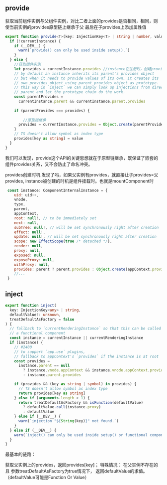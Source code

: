 ## provide
获取当前组件实例与父组件实例，对比二者上面的provides是否相同，相同，则使当前实例的provides原型链上继承于父
最后在子provides上添加属性值
```typescript
export function provide<T>(key: InjectionKey<T> | string | number, value: T) {
  if (!currentInstance) {
    if (__DEV__) {
      warn(`provide() can only be used inside setup().`)
    }
  } else {
    //获取组件实例
    let provides = currentInstance.provides //instance在注册时，创建provides会取自父
    // by default an instance inherits its parent's provides object
    // but when it needs to provide values of its own, it creates its
    // own provides object using parent provides object as prototype.
    // this way in `inject` we can simply look up injections from direct
    // parent and let the prototype chain do the work.
    const parentProvides =
      currentInstance.parent && currentInstance.parent.provides
    
    if (parentProvides === provides) {
      
        //原型链继承
      provides = currentInstance.provides = Object.create(parentProvides)
    }
    // TS doesn't allow symbol as index type
    provides[key as string] = value
  }
}
```
我们可以发现，provide这个API的关键思想就在于原型链继承，既保证了嵌套的组件provides关系，又不会防止了命名冲突。

provides创建时机
发现了吗，如果父实例有provides，就直接让子provides=父provides,
instance被创建的时机是组件挂载时。也就是mountComponent时
```javascript
 const instance: ComponentInternalInstance = {
    uid: uid++,
    vnode,
    type,
    parent,
    appContext,
    root: null!, // to be immediately set
    next: null,
    subTree: null!, // will be set synchronously right after creation
    effect: null!,
    update: null!, // will be set synchronously right after creation
    scope: new EffectScope(true /* detached */),
    render: null,
    proxy: null,
    exposed: null,
    exposeProxy: null,
    withProxy: null,
    provides: parent ? parent.provides : Object.create(appContext.provides),
    //...
 }
```

## inject

```typescript
export function inject(
  key: InjectionKey<any> | string,
  defaultValue?: unknown,
  treatDefaultAsFactory = false
) {
  // fallback to `currentRenderingInstance` so that this can be called in
  // a functional component
  const instance = currentInstance || currentRenderingInstance
  if (instance) {
    // #2400
    // to support `app.use` plugins,
    // fallback to appContext's `provides` if the instance is at root
    const provides =
      instance.parent == null
        ? instance.vnode.appContext && instance.vnode.appContext.provides
        : instance.parent.provides

    if (provides && (key as string | symbol) in provides) {
      // TS doesn't allow symbol as index type
      return provides[key as string]
    } else if (arguments.length > 1) {
      return treatDefaultAsFactory && isFunction(defaultValue)
        ? defaultValue.call(instance.proxy)
        : defaultValue
    } else if (__DEV__) {
      warn(`injection "${String(key)}" not found.`)
    }
  } else if (__DEV__) {
    warn(`inject() can only be used inside setup() or functional components.`)
  }
}
```
最基本的链路：

获取父实例上的provides，返回provides[key]；
特殊情况：
在父实例不存在的 且 参数treatDefaultAsFactory为true情况下，
返回defaultValue的求值。（defaultValue可能是Function Or Value）